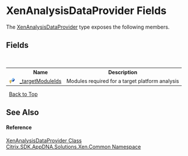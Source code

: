 # XenAnalysisDataProvider Fields
 

The <a href="T_Citrix_SDK_AppDNA_Solutions_Xen_Common_XenAnalysisDataProvider">XenAnalysisDataProvider</a> type exposes the following members.


## Fields
&nbsp;<table><tr><th></th><th>Name</th><th>Description</th></tr><tr><td>![Protected field](media/protfield.gif "Protected field")</td><td><a href="F_Citrix_SDK_AppDNA_Solutions_Xen_Common_XenAnalysisDataProvider__targetModuleIds">_targetModuleIds</a></td><td>
Modules required for a target platform analysis</td></tr></table>&nbsp;
<a href="#xenanalysisdataprovider-fields">Back to Top</a>

## See Also


#### Reference
<a href="T_Citrix_SDK_AppDNA_Solutions_Xen_Common_XenAnalysisDataProvider">XenAnalysisDataProvider Class</a><br /><a href="N_Citrix_SDK_AppDNA_Solutions_Xen_Common">Citrix.SDK.AppDNA.Solutions.Xen.Common Namespace</a><br />